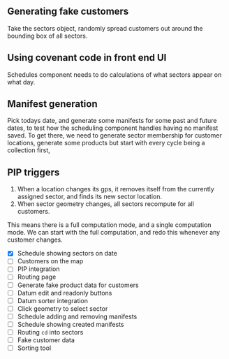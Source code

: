 ## Generating fake customers
Take the sectors object, randomly spread customers out around the bounding box of all sectors.

## Using covenant code in front end UI
Schedules component needs to do calculations of what sectors appear on what day.

## Manifest generation
Pick todays date, and generate some manifests for some past and future dates, to test how the scheduling component handles having no manifest saved.  To get there, we need to generate sector membership for customer locations, generate some products but start with every cycle being a collection first, 

## PIP triggers
1. When a location changes its gps, it removes itself from the currently assigned sector, and finds its new sector location.
2. When sector geometry changes, all sectors recompute for all customers.

This means there is a full computation mode, and a single computation mode.  We can start with the full computation, and redo this whenever any customer changes.

- [x] Schedule showing sectors on date
- [ ] Customers on the map
- [ ] PIP integration
- [ ] Routing page
- [ ] Generate fake product data for customers
- [ ] Datum edit and readonly buttons
- [ ] Datum sorter integration
- [ ] Click geometry to select sector
- [ ] Schedule adding and removing manifests
- [ ] Schedule showing created manifests
- [ ] Routing `cd` into sectors
- [ ] Fake customer data
- [ ] Sorting tool

